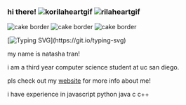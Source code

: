 ### hi there! ![korilaheartgif](https://github.com/FaZeDrug/FaZeDrug/assets/65751667/1bf38f46-8a98-4143-a4c0-491757c9b963) ![rilaheartgif](https://github.com/FaZeDrug/FaZeDrug/assets/65751667/1d5f5141-1089-4fb6-9e47-f802174f42cd)

![cake border](https://github.com/FaZeDrug/FaZeDrug/assets/65751667/baa34f03-4aef-4007-a1db-15d585b55ef6) ![cake border](https://github.com/FaZeDrug/FaZeDrug/assets/65751667/baa34f03-4aef-4007-a1db-15d585b55ef6) ![cake border](https://github.com/FaZeDrug/FaZeDrug/assets/65751667/baa34f03-4aef-4007-a1db-15d585b55ef6)

[![Typing SVG](https://readme-typing-svg.demolab.com?font=Inconsolate&duration=4000&pause=1000&color=FFC7D9&vCenter=true&random=false&width=435&lines=computer+science+!+%F0%90%99%9A+%E2%80%A7%E2%82%8A%CB%9A+%E2%8B%85;aspiring+software+engineer%E2%81%BA%CB%9A%E2%8B%86%EF%BD%A1%C2%B0%E2%9C%A9%E2%82%8A;%E6%84%9B%E4%B9%8B%E6%AC%B2%E5%9F%BA%E7%94%9F%E2%80%A7%E2%82%8A%CB%9A%E2%9D%80%E0%BC%89%E2%80%A7%E2%82%8A%CB%9A.)](https://git.io/typing-svg)

my name is natasha tran!

i am a third year computer science student at uc san diego.

pls check out my [website](https://natashatran.dev/) for more info about me!

i have experience in </b>
javascript
python
java
c
c++


<!--

Image Sources:
+ rilakkuma favicons: https://cutekawaiiresources.wordpress.com/2018/04/17/rilakkuma-bullet-points-favicons/
+ dividers: https://pix5ls.tumblr.com/dividers

Icon Sources:
+ diff skills: https://skillicons.dev/ (found on ouckah's github!)

Other stuff
+ stole the typing svg from nishant balaji https://github.com/DenverCoder1/readme-typing-svg
+ middle centered typing svg but this is kinda shit
[![Typing SVG](https://readme-typing-svg.demolab.com?font=Inconsolate&duration=4000&pause=1000&color=FFC7D9&center=true&vCenter=true&random=false&width=435&lines=computer+science+!+%F0%90%99%9A+%E2%80%A7%E2%82%8A%CB%9A+%E2%8B%85;aspiring+software+engineer%E2%81%BA%CB%9A%E2%8B%86%EF%BD%A1%C2%B0%E2%9C%A9%E2%82%8A;%E6%84%9B%E4%B9%8B%E6%AC%B2%E5%9F%BA%E7%94%9F%E2%80%A7%E2%82%8A%CB%9A%E2%9D%80%E0%BC%89%E2%80%A7%E2%82%8A%CB%9A.)](https://git.io/typing-svg)

**FaZeDrug/FaZeDrug** is a ✨ _special_ ✨ repository because its `README.md` (this file) appears on your GitHub profile.

Here are some ideas to get you started:

- 🔭 I’m currently working on ...
- 🌱 I’m currently learning ...
- 👯 I’m looking to collaborate on ...
- 🤔 I’m looking for help with ...
- 💬 Ask me about ...
- 📫 How to reach me: ...
- 😄 Pronouns: ...
- ⚡ Fun fact: ...
-->
